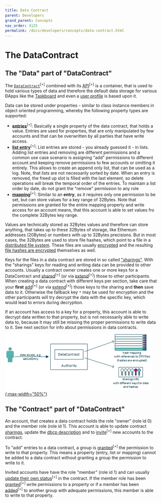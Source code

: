 ```yaml
---
title: Data Contract
parent: Developers
grand_parent: Concepts
nav_order: 4125
permalink: /docs/developers/concepts/data-contract.html
---
```


<!--
  TODO:
    - update encryption links
    - update sharing links
-->

# The DataContract
## The "Data" part of "DataContract"
The [`DataContract`](https://github.com/evannetwork/smart-contracts-core/blob/master/contracts/DataContract.sol)<sup>[+]</sup> combined with its [API](https://ipfs.test.evan.network/ipns/QmYmsPTdPPDLig6gKB1wu1De4KJtTqAXFLF1498umYs4M6/contracts/data-contract.html)<sup>[+]</sup> is a container, that is used to hold various types of data and therefore the default data storage for various ÐApps like the [Taskboard](/docs/first_steps/taskboard.html) and even a [user profile](/docs/first_steps/create-identity.html) is based upon it.

Data can be stored under properties - similar to class instance members in object oriented programming, whereby the following property types are supported:

- [**entries**](https://ipfs.test.evan.network/ipns/QmYmsPTdPPDLig6gKB1wu1De4KJtTqAXFLF1498umYs4M6/contracts/data-contract.html#entries)<sup>[+]</sup>: Basically a single property of the data contract, that holds a value. Entries are used for properties, that are only manipulated by few accounts and that can be overwritten by all parties that have write access.
- [**list entry**](https://ipfs.test.evan.network/ipns/QmYmsPTdPPDLig6gKB1wu1De4KJtTqAXFLF1498umYs4M6/contracts/data-contract.html#list-entries)<sup>[+]</sup>: List entries are stored - you already guessed it - in lists. Adding list entries and removing are different permissions and a common use case scenario is assigning "add" permissions to different account and keeping remove permissions to few accounts or omitting it entirely. This allows to create an append only list, that can be used as a log. Note, that lists are not necessarily sorted by date. When an entry is removed, the freed up slot is filled with the last element, so delete operations will break the temporal order of the entries. To maintain a list order by date, do not grant the "remove" permission to any role
- [**mapping**](https://ipfs.test.evan.network/ipns/QmYmsPTdPPDLig6gKB1wu1De4KJtTqAXFLF1498umYs4M6/contracts/data-contract.html#mappings)<sup>[+]</sup>: Similar to an **entry**, as it requires only one permission to be set, but can store values for a key range of 32Bytes. Note that permissions are granted for the entire mapping property and write access for an account means, that this account is able to set values fro the complete 32Bytes key range.

Values are technically stored as 32Bytes values and therefore can store anything, that takes up to these 32Bytes of storage, like Ethereum addresses (20Bytes) or numbers with up to 32Bytes precisions. But in most cases, the 32Bytes are used to store file hashes, which point to a file in a [distributed file system](/docs/how_it_works/ipfs.html). These files are usually [encrypted](/docs/developers/concepts/permissioning.html) and the resulting [file hashes are encrypted](/docs/developers/concepts/permissioning.html) themselves as well.

Keys for the files in a data contract are stored in so called ["sharings"](/docs/developers/concepts/permissioning.html). With the "sharings" keys for reading and writing data can be provided to other accounts. Usually a contract owner creates one or more keys for a DataContract and [shared](https://ipfs.test.evan.network/ipns/QmYmsPTdPPDLig6gKB1wu1De4KJtTqAXFLF1498umYs4M6/contracts/sharing.html#addsharing)<sup>[+]</sup> (or via [extend](https://ipfs.test.evan.network/ipns/QmYmsPTdPPDLig6gKB1wu1De4KJtTqAXFLF1498umYs4M6/contracts/sharing.html#extendsharing)<sup>[+]</sup>) those to other participants. When creating a data contract with different keys per section, take care that your **first** [add](https://ipfs.test.evan.network/ipns/QmYmsPTdPPDLig6gKB1wu1De4KJtTqAXFLF1498umYs4M6/contracts/sharing.html#addsharing)<sup>[+]</sup> (or via [extend](https://ipfs.test.evan.network/ipns/QmYmsPTdPPDLig6gKB1wu1De4KJtTqAXFLF1498umYs4M6/contracts/sharing.html#extendsharing)<sup>[+]</sup>) those keys to the sharing and **then** save data to it. Otherwise the fallback key `*` may be used for encryption and the other participants will try decrypt the data with the specific key, which would lead to errors during decryption.

If an account has access to a key for a property, this account is able to decrypt data written to that property, but is not necessarily able to write data to, because it may still be missing the proper permissions to write data to it. See next section for info about permissions in data contracts.

[![DataContract](/docs/4000_developers/4100_concepts/img/data_contract.png){:max-width="50%"}](/docs/4000_developers/4100_concepts/img/data_contract.png)


## The "Contract" part of "DataContract"
An account, that creates a data contract holds the role "owner" (role id 0) and the member role (role id 1). This account is able to update contract [sharings](/docs/developers/concepts/permissioning.html), update the [dbcp description](/docs/how_it_workds/dbcp.html) and to [invite](https://ipfs.test.evan.network/ipns/QmYmsPTdPPDLig6gKB1wu1De4KJtTqAXFLF1498umYs4M6/contracts/base-contract.html#invitetocontract)<sup>[+]</sup> new accounts to the contract.

To "add" entries to a data contract, a group is [granted](https://ipfs.test.evan.network/ipns/QmYmsPTdPPDLig6gKB1wu1De4KJtTqAXFLF1498umYs4M6/contracts/rights-and-roles.html#setoperationpermission)<sup>[+]</sup> the permission to write to that property. This means a property (entry, list or mapping) cannot be added to a data contract without granting a group the permission to write to it.

Invited accounts have have the role "member" (role id 1) and can usually [update their own status](https://ipfs.test.evan.network/ipns/QmYmsPTdPPDLig6gKB1wu1De4KJtTqAXFLF1498umYs4M6/contracts/base-contract.html#changeconsumerstate)<sup>[+]</sup> in the contract. If the member role has been [granted](https://ipfs.test.evan.network/ipns/QmYmsPTdPPDLig6gKB1wu1De4KJtTqAXFLF1498umYs4M6/contracts/rights-and-roles.html#setoperationpermission)<sup>[+]</sup> write permissions to a property or if a member has been [added](https://ipfs.test.evan.network/ipns/QmYmsPTdPPDLig6gKB1wu1De4KJtTqAXFLF1498umYs4M6/contracts/rights-and-roles.html#addaccounttorole)<sup>[+]</sup> to another group with adequate permissions, this member is able to write to that property.